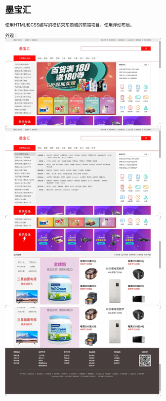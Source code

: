 # 墨宝汇

使用HTML和CSS编写的模仿京东商城的前端项目，使用浮动布局。

外观：
![页面-1](file/页面-1.jpg)
![页面-2](file/页面-2.jpg)
![页面-3](file/页面-3.jpg)
![页面-4](file/页面-4.jpg)
